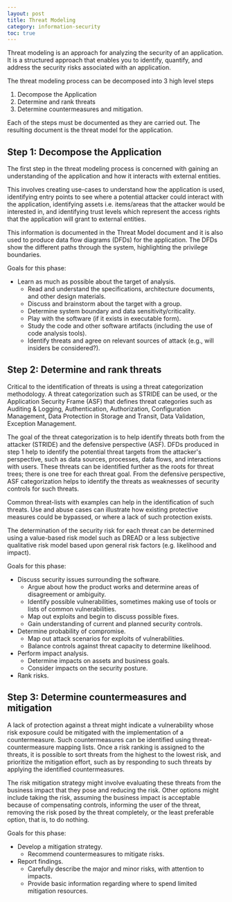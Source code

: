 ```yaml
---
layout: post
title: Threat Modeling
category: information-security
toc: true
---
```


Threat modeling is an approach for analyzing the security of an application. It is a structured approach that enables you to identify, quantify, and address the security risks associated with an application.

The threat modeling process can be decomposed into 3 high level steps

1. Decompose the Application
2. Determine and rank threats
3. Determine countermeasures and mitigation.

Each of the steps must be documented as they are carried out. The resulting document is the threat model for the application.

## Step 1: Decompose the Application

The first step in the threat modeling process is concerned with gaining an understanding of the application and how it interacts with external entities.

This involves creating use-cases to understand how the application is used, identifying entry points to see where a potential attacker could interact with the application, identifying assets i.e. items/areas that the attacker would be interested in, and identifying trust levels which represent the access rights that the application will grant to external entities.

This information is documented in the Threat Model document and it is also used to produce data flow diagrams (DFDs) for the application. The DFDs show the different paths through the system, highlighting the privilege boundaries.

Goals for this phase:

- Learn as much as possible about the target of analysis.
  - Read and understand the specifications, architecture documents, and other design materials.
  - Discuss and brainstorm about the target with a group.
  - Determine system boundary and data sensitivity/criticality.
  - Play with the software (if it exists in executable form).
  - Study the code and other software artifacts (including the use of code analysis tools).
  - Identify threats and agree on relevant sources of attack (e.g., will insiders be considered?).

## Step 2: Determine and rank threats

Critical to the identification of threats is using a threat categorization methodology. A threat categorization such as STRIDE can be used, or the Application Security Frame (ASF) that defines threat categories such as Auditing & Logging, Authentication, Authorization, Configuration Management, Data Protection in Storage and Transit, Data Validation, Exception Management.

The goal of the threat categorization is to help identify threats both from the attacker (STRIDE) and the defensive perspective (ASF). DFDs produced in step 1 help to identify the potential threat targets from the attacker's perspective, such as data sources, processes, data flows, and interactions with users. These threats can be identified further as the roots for threat trees; there is one tree for each threat goal. From the defensive perspective, ASF categorization helps to identify the threats as weaknesses of security controls for such threats.

Common threat-lists with examples can help in the identification of such threats. Use and abuse cases can illustrate how existing protective measures could be bypassed, or where a lack of such protection exists.

The determination of the security risk for each threat can be determined using a value-based risk model such as DREAD or a less subjective qualitative risk model based upon general risk factors (e.g. likelihood and impact).

Goals for this phase:

- Discuss security issues surrounding the software.
  - Argue about how the product works and determine areas of disagreement or ambiguity.
  - Identify possible vulnerabilities, sometimes making use of tools or lists of common vulnerabilities.
  - Map out exploits and begin to discuss possible fixes.
  - Gain understanding of current and planned security controls.               
- Determine probability of compromise.
  - Map out attack scenarios for exploits of vulnerabilities.
  - Balance controls against threat capacity to determine likelihood.
- Perform impact analysis.
  - Determine impacts on assets and business goals.
  - Consider impacts on the security posture.
- Rank risks.

## Step 3: Determine countermeasures and mitigation

A lack of protection against a threat might indicate a vulnerability whose risk exposure could be mitigated with the implementation of a countermeasure. Such countermeasures can be identified using threat-countermeasure mapping lists. Once a risk ranking is assigned to the threats, it is possible to sort threats from the highest to the lowest risk, and prioritize the mitigation effort, such as by responding to such threats by applying the identified countermeasures.

The risk mitigation strategy might involve evaluating these threats from the business impact that they pose and reducing the risk. Other options might include taking the risk, assuming the business impact is acceptable because of compensating controls, informing the user of the threat, removing the risk posed by the threat completely, or the least preferable option, that is, to do nothing.

Goals for this phase:

- Develop a mitigation strategy.
  - Recommend countermeasures to mitigate risks.
- Report findings.
  - Carefully describe the major and minor risks, with attention to impacts.
  - Provide basic information regarding where to spend limited mitigation resources.
